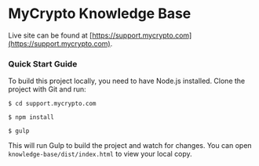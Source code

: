 # MyCrypto Knowledge Base

Live site can be found at [https://support.mycrypto.com](https://support.mycrypto.com).


### Quick Start Guide
To build this project locally, you need to have Node.js installed. Clone the project with Git and run:


`$ cd support.mycrypto.com`

`$ npm install`

`$ gulp`

This will run Gulp to build the project and watch for changes. You can open `knowledge-base/dist/index.html` to view your local copy.
